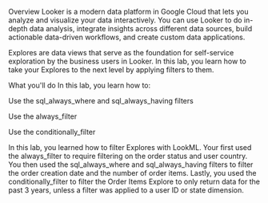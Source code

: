 Overview
Looker is a modern data platform in Google Cloud that lets you analyze and visualize your data interactively. You can use Looker to do in-depth data analysis, integrate insights across different data sources, build actionable data-driven workflows, and create custom data applications.

Explores are data views that serve as the foundation for self-service exploration by the business users in Looker. In this lab, you learn how to take your Explores to the next level by applying filters to them.

What you'll do
In this lab, you learn how to:

Use the sql_always_where and sql_always_having filters

Use the always_filter

Use the conditionally_filter

In this lab, you learned how to filter Explores with LookML. Your first used the always_filter to require filtering on the order status and user country. You then used the sql_always_where and sql_always_having filters to filter the order creation date and the number of order items. Lastly, you used the conditionally_filter to filter the Order Items Explore to only return data for the past 3 years, unless a filter was applied to a user ID or state dimension.
